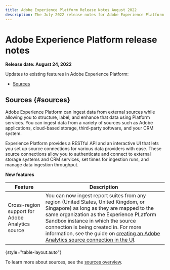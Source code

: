 ```yaml
---
title: Adobe Experience Platform Release Notes August 2022
description: The July 2022 release notes for Adobe Experience Platform.
---
```

# Adobe Experience Platform release notes 

**Release date: August 24, 2022**

Updates to existing features in Adobe Experience Platform:

- [Sources](#sources)

## Sources {#sources}

Adobe Experience Platform can ingest data from external sources while allowing you to structure, label, and enhance that data using Platform services. You can ingest data from a variety of sources such as Adobe applications, cloud-based storage, third-party software, and your CRM system.

Experience Platform provides a RESTful API and an interactive UI that lets you set up source connections for various data providers with ease. These source connections allow you to authenticate and connect to external storage systems and CRM services, set times for ingestion runs, and manage data ingestion throughput.

**New features**

| Feature | Description |
| --- | --- |
| Cross-region support for Adobe Analytics source | You can now ingest report suites from any region (United States, United Kingdom, or Singapore) as long as they are mapped to the same organization as the Experience PLatform Sandbox instance in which the source connection is being created in. For more information, see the guide on [creating an Adobe Analytics source connection in the UI](../../sources/tutorials/ui/create/adobe-applications/analytics.md). |

{style="table-layout:auto"}

To learn more about sources, see the [sources overview](../../sources/home.md).
